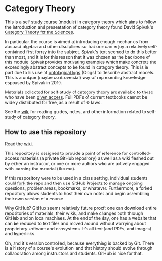 # Category Theory

This is a self study course (module) in category theory which aims to follow the introduction and presentation of category theory found David Spivak's [Category Theory for the Sciences](https://mitpress.mit.edu/books/category-theory-sciences).

In particular, the course is aimed at introducing enough mechanics from abstract algebra and other disciplines so that one can enjoy a relatively self-contained first forray into the subject. Spivak's text seemed to do this better than most, and it is for this reason that it was chosen as the backbone of this module. Spivak provides motivating examples which make concrete the exceedingly abstract concepts to be found in category theory. This is in part due to his use of [ontological logs](https://en.wikipedia.org/wiki/Olog) (Ologs) to describe abstract models. This is a unique (maybe controversial) way of representing knowledge espoused by Spivak in 2010.

Materials collected for self-study of category theory are available to those who have been [given access](https://github.com/bmershon/category-theory/tree/master/reading). Full PDFs of current textbooks cannot be widely distributed for free, as a result of © laws.

See the [wiki](https://github.com/bmershon/spivak-category-theory/wiki) for reading guides, notes, and other information related to self-study of category theory.

## How to use this repository

Read the [wiki](https://github.com/bmershon/spivak-category-theory/wiki).

This repository is designed to provide a point of reference for controlled-access materials (a private GitHub repository) as well as a wiki fleshed out by either an instructor, or one or more authors who are actively engaged with learning the material (like me).

If this respository were to be used in a class setting, individual students could [fork](https://help.github.com/articles/fork-a-repo/) the repo and then use GitHub Projects to manage ongoing questions, problem areas, bookmarks, or whatever. Furthermore, a forked repository allows students to host their own notes and begin assembling their own version of a course.

Why GitHub? GitHub seems relatively future proof: one can download entire repositories of materials, their wikis, and make changes both through GitHub and on local machines. At the end of the day, one has a website that can be reduced to text files and moved around without worrying about proprietary software and ecosystems. It's all text (and PDFs, and images) and hyperlinks.

Oh, and it's version controlled, because everything is backed by Git. There is a history of a course's evolution, and that history should evolve through collaboration among instructors and students. GitHub is nice for that.
